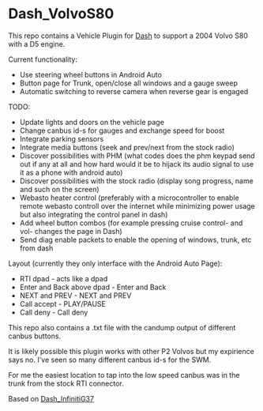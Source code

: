 # Dash_VolvoS80

This repo contains a Vehicle Plugin for [Dash](https://github.com/OpenDsh/dash/) to support a 2004 Volvo S80 with a D5 engine.

Current functionality:

* Use steering wheel buttons in Android Auto
* Button page for Trunk, open/close all windows and a gauge sweep
* Automatic switching to reverse camera when reverse gear is engaged

TODO:

* Update lights and doors on the vehicle page
* Change canbus id-s for gauges and exchange speed for boost
* Integrate parking sensors
* Integrate media buttons (seek and prev/next from the stock radio)
* Discover possibilities with PHM (what codes does the phm keypad send out if any at all and how hard would it be to hijack its audio signal to use it as a phone with android auto)
* Discover possibilities with the stock radio (display song progress, name and such on the screen)
* Webasto heater control (preferably with a microcontroller to enable remote webasto controll over the internet while minimizing power usage but also integrating the control panel in dash)
* Add wheel button combos (for example pressing cruise control- and vol- changes the page in Dash)
* Send diag enable packets to enable the opening of windows, trunk, etc from dash

Layout (currently they only interface with the Android Auto Page):

* RTI dpad - acts like a dpad
* Enter and Back above dpad - Enter and Back
* NEXT and PREV - NEXT and PREV
* Call accept - PLAY/PAUSE
* Call deny - Call deny

This repo also contains a .txt file with the candump output of different canbus buttons.

It is likely possible this plugin works with other P2 Volvos but my expirience says no. I've seen so many different canbus id-s for the SWM.

For me the easiest location to tap into the low speed canbus was in the trunk from the stock RTI connector.

Based on [Dash_InfinitiG37](https://github.com/icecube45/Dash_InfinitiG37)
